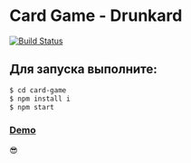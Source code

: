 # Card Game - Drunkard

[![Build Status](https://travis-ci.org/joemccann/dillinger.svg?branch=master)](https://travis-ci.org/joemccann/dillinger)

## Для запуска выполните:

```sh
$ cd card-game
$ npm install i
$ npm start
```

### [Demo](https://altedev.github.io/) 

😎